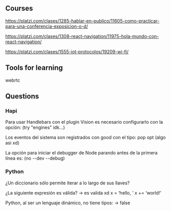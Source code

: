 ## Courses

https://platzi.com/clases/1285-hablar-en-publico/11605-como-practicar-para-una-conferencia-exposicion-o-d/

https://platzi.com/clases/1308-react-navigation/11975-hola-mundo-con-react-navigation/

https://platzi.com/clases/1555-iot-protocolos/19209-wi-fi/

## Tools for learning

webrtc

## Questions

### Hapi

Para usar Handlebars con el plugin Vision es necesario configurarlo con la opción: (try "engines" idk...)

Los eventos del sistema son registrados con good con el tipo: pop opt (algo asi xd)

La opción para iniciar el debugger de Node parando antes de la primera línea es: (no --dev --debug)

### Python

¿Un diccionario sólo permite iterar a lo largo de sus llaves?

¿La siguiente expresión es válida? -> es valida xd
x = ‘hello, ’ x += ‘world!’


Python, al ser un lenguaje dinámico, no tiene tipos: -> false
